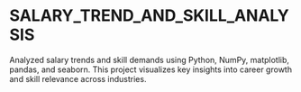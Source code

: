 # SALARY_TREND_AND_SKILL_ANALYSIS
Analyzed salary trends and skill demands using Python, NumPy, matplotlib, pandas, and seaborn. This project visualizes key insights into career growth and skill relevance across industries.
